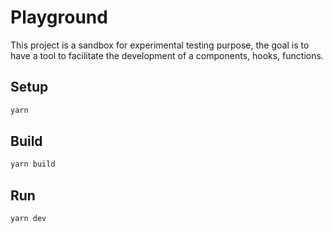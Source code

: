 # Playground

This project is a sandbox for experimental testing purpose, the goal is to have
a tool to facilitate the development of a components, hooks, functions.

## Setup

```sh
yarn
```

## Build

```sh
yarn build
```

## Run

```sh
yarn dev
```
